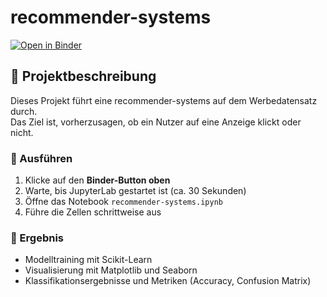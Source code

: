 # recommender-systems

[![Open in Binder](https://mybinder.org/badge_logo.svg)](https://mybinder.org/v2/gh/Jam-Reut/ml-nlp-text-analysis/HEAD?labpath=recommender-systems.ipynb)

## 🚀 Projektbeschreibung

Dieses Projekt führt eine recommender-systems auf dem Werbedatensatz durch.  
Das Ziel ist, vorherzusagen, ob ein Nutzer auf eine Anzeige klickt oder nicht.

### 🔧 Ausführen

1. Klicke auf den **Binder-Button oben**
2. Warte, bis JupyterLab gestartet ist (ca. 30 Sekunden)
3. Öffne das Notebook `recommender-systems.ipynb`
4. Führe die Zellen schrittweise aus

### 🎯 Ergebnis

- Modelltraining mit Scikit-Learn
- Visualisierung mit Matplotlib und Seaborn
- Klassifikationsergebnisse und Metriken (Accuracy, Confusion Matrix)

